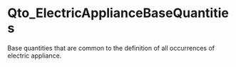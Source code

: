 # Qto_ElectricApplianceBaseQuantities

Base quantities that are common to the definition of all occurrences of electric appliance.<!-- end of definition -->
